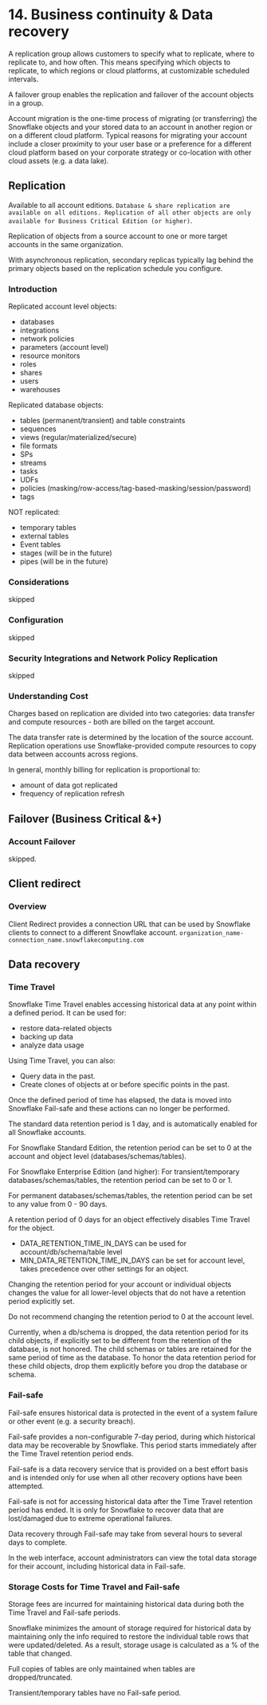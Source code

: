 # 14. Business continuity & Data recovery
A replication group allows customers to specify what to replicate, where to replicate to, and how often. This means specifying which objects to replicate, to which regions or cloud platforms, at customizable scheduled intervals. 

A failover group enables the replication and failover of the account objects in a group.

Account migration is the one-time process of migrating (or transferring) the Snowflake objects and your stored data to an account in another region or on a different cloud platform. Typical reasons for migrating your account include a closer proximity to your user base or a preference for a different cloud platform based on your corporate strategy or co-location with other cloud assets (e.g. a data lake).

## Replication
Available to all account editions. `Database & share replication are available on all editions. Replication of all other objects are only available for Business Critical Edition (or higher)`. 

Replication of objects from a source account to one or more target accounts in the same organization.

With asynchronous replication, secondary replicas typically lag behind the primary objects based on the replication schedule you configure. 

### Introduction
Replicated account level objects:
- databases
- integrations
- network policies
- parameters (account level)
- resource monitors
- roles
- shares
- users
- warehouses

Replicated database objects:
- tables (permanent/transient) and table constraints 
- sequences
- views (regular/materialized/secure)
- file formats
- SPs
- streams
- tasks
- UDFs
- policies (masking/row-access/tag-based-masking/session/password)
- tags

NOT replicated:
- temporary tables
- external tables
- Event tables
- stages (will be in the future)
- pipes (will be in the future)

### Considerations
skipped

### Configuration
skipped

### Security Integrations and Network Policy Replication
skipped

### Understanding Cost
Charges based on replication are divided into two categories: data transfer and compute resources - both are billed on the target account. 

The data transfer rate is determined by the location of the source account. Replication operations use Snowflake-provided compute resources to copy data between accounts across regions.

In general, monthly billing for replication is proportional to:
- amount of data got replicated
- frequency of replication refresh

## Failover (Business Critical &+)
### Account Failover
skipped. 

## Client redirect
### Overview
Client Redirect provides a connection URL that can be used by Snowflake clients to connect to a different Snowflake account. `organization_name-connection_name.snowflakecomputing.com`

## Data recovery
### Time Travel
Snowflake Time Travel enables accessing historical data at any point within a defined period. It can be used for:
- restore data-related objects
- backing up data
- analyze data usage

Using Time Travel, you can also:
- Query data in the past.
- Create clones of objects at or before specific points in the past.

Once the defined period of time has elapsed, the data is moved into Snowflake Fail-safe and these actions can no longer be performed.

The standard data retention period is 1 day, and is automatically enabled for all Snowflake accounts. 

For Snowflake Standard Edition, the retention period can be set to 0 at the account and object level (databases/schemas/tables).

For Snowflake Enterprise Edition (and higher): For transient/temporary databases/schemas/tables, the retention period can be set to 0 or 1. 

For permanent databases/schemas/tables, the retention period can be set to any value from 0 - 90 days.

A retention period of 0 days for an object effectively disables Time Travel for the object.

- DATA_RETENTION_TIME_IN_DAYS can be used for account/db/schema/table level
- MIN_DATA_RETENTION_TIME_IN_DAYS can be set for account level, takes precedence over other settings for an object. 

Changing the retention period for your account or individual objects changes the value for all lower-level objects that do not have a retention period explicitly set.

Do not recommend changing the retention period to 0 at the account level.

Currently, when a db/schema is dropped, the data retention period for its child objects, if explicitly set to be different from the retention of the database, is not honored. The child schemas or tables are retained for the same period of time as the database. To honor the data retention period for these child objects, drop them explicitly before you drop the database or schema.

### Fail-safe
Fail-safe ensures historical data is protected in the event of a system failure or other event (e.g. a security breach).

Fail-safe provides a non-configurable 7-day period, during which historical data may be recoverable by Snowflake. This period starts immediately after the Time Travel retention period ends. 

Fail-safe is a data recovery service that is provided on a best effort basis and is intended only for use when all other recovery options have been attempted.

Fail-safe is not for accessing historical data after the Time Travel retention period has ended. It is only for Snowflake to recover data that are lost/damaged due to extreme operational failures.

Data recovery through Fail-safe may take from several hours to several days to complete.

In the web interface, account administrators can view the total data storage for their account, including historical data in Fail-safe.

### Storage Costs for Time Travel and Fail-safe
Storage fees are incurred for maintaining historical data during both the Time Travel and Fail-safe periods.

Snowflake minimizes the amount of storage required for historical data by maintaining only the info required to restore the individual table rows that were updated/deleted. As a result, storage usage is calculated as a % of the table that changed. 

Full copies of tables are only maintained when tables are dropped/truncated.

Transient/temporary tables have no Fail-safe period.
